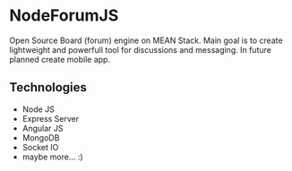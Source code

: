 # NodeForumJS
Open Source Board (forum) engine on MEAN Stack. Main goal is to create lightweight and powerfull tool for discussions and messaging. In future planned create mobile app.

## Technologies
* Node JS
* Express Server
* Angular JS
* MongoDB
* Socket IO
* maybe more... :)
